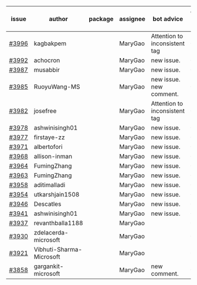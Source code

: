 | issue | author | package | assignee | bot advice | created date of issue | target release date | date from target |
| ------ | ------ | ------ | ------ | ------ | ------ | ------ | :-----: |
| [#3996](https://github.com/Azure/sdk-release-request/issues/3996) | kagbakpem |  | MaryGao | Attention to inconsistent tag | 03-26 | 04-28 |  |
| [#3992](https://github.com/Azure/sdk-release-request/issues/3992) | achocron |  | MaryGao | new issue. | 03-24 | 04-28 |  |
| [#3987](https://github.com/Azure/sdk-release-request/issues/3987) | musabbir |  | MaryGao | new issue. | 03-23 | 04-28 |  |
| [#3985](https://github.com/Azure/sdk-release-request/issues/3985) | RuoyuWang-MS |  | MaryGao | new issue. new comment. | 03-23 | 04-28 |  |
| [#3982](https://github.com/Azure/sdk-release-request/issues/3982) | josefree |  | MaryGao | Attention to inconsistent tag | 03-23 | 04-28 |  |
| [#3978](https://github.com/Azure/sdk-release-request/issues/3978) | ashwinisingh01 |  | MaryGao | new issue. | 03-23 | 04-28 |  |
| [#3977](https://github.com/Azure/sdk-release-request/issues/3977) | firstaye-zz |  | MaryGao | new issue. | 03-22 | 04-28 |  |
| [#3971](https://github.com/Azure/sdk-release-request/issues/3971) | albertofori |  | MaryGao | new issue. | 03-22 | 04-28 |  |
| [#3968](https://github.com/Azure/sdk-release-request/issues/3968) | allison-inman |  | MaryGao | new issue. | 03-22 | 04-28 |  |
| [#3964](https://github.com/Azure/sdk-release-request/issues/3964) | FumingZhang |  | MaryGao | new issue. | 03-22 | 04-28 |  |
| [#3963](https://github.com/Azure/sdk-release-request/issues/3963) | FumingZhang |  | MaryGao | new issue. | 03-22 | 04-28 |  |
| [#3958](https://github.com/Azure/sdk-release-request/issues/3958) | aditimalladi |  | MaryGao | new issue. | 03-21 | 04-28 |  |
| [#3954](https://github.com/Azure/sdk-release-request/issues/3954) | utkarshjain1508 |  | MaryGao | new issue. | 03-21 | 04-28 |  |
| [#3946](https://github.com/Azure/sdk-release-request/issues/3946) | Descatles |  | MaryGao | new issue. | 03-17 | 04-28 |  |
| [#3941](https://github.com/Azure/sdk-release-request/issues/3941) | ashwinisingh01 |  | MaryGao | new issue. | 03-16 | 04-28 |  |
| [#3937](https://github.com/Azure/sdk-release-request/issues/3937) | revanthballa1188 |  | MaryGao |  | 03-16 | 04-28 |  |
| [#3930](https://github.com/Azure/sdk-release-request/issues/3930) | zdelacerda-microsoft |  | MaryGao |  | 03-15 | 04-28 |  |
| [#3921](https://github.com/Azure/sdk-release-request/issues/3921) | Vibhuti-Sharma-Microsoft |  | MaryGao |  | 03-10 | 04-28 |  |
| [#3858](https://github.com/Azure/sdk-release-request/issues/3858) | gargankit-microsoft |  | MaryGao | new comment. | 03-02 | 03-24 |  |
